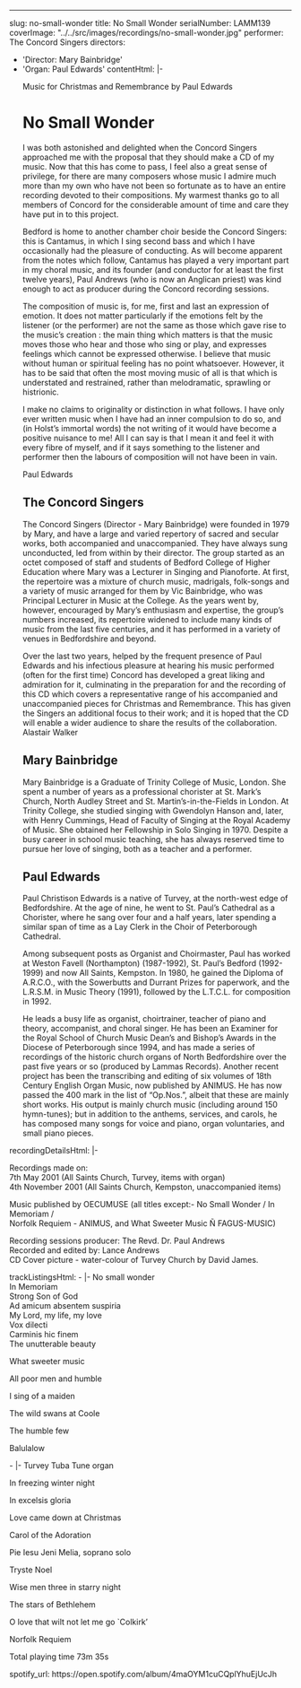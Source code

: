 ---
slug: no-small-wonder
title: No Small Wonder
serialNumber: LAMM139
coverImage: "../../src/images/recordings/no-small-wonder.jpg"
performer: The Concord Singers
directors:
- 'Director: Mary Bainbridge'
- 'Organ: Paul Edwards'
contentHtml: |-
  <p id="cdtitle">Music for Christmas and Remembrance by Paul Edwards</p>
  <h1>No Small Wonder</h1>
  <p>I was both astonished and delighted when the Concord Singers approached me with the proposal that they should make a CD of my music. Now that this has come to pass, I feel also a great sense of privilege, for there are many composers whose music I admire much more than my own who have not been so fortunate as to have an entire recording devoted to their compositions. My warmest thanks go to all members of Concord for the considerable amount of time and care they have put in to this project.</p>
  <p>Bedford is home to another chamber choir beside the Concord Singers: this is Cantamus, in which I sing second bass and which I have occasionally had the pleasure of conducting. As will become apparent from the notes which follow, Cantamus has played a very important part in my choral music, and its founder (and conductor for at least the first twelve years), Paul Andrews (who is now an Anglican priest) was kind enough to act as producer during the Concord recording sessions.</p>
  <p>The composition of music is, for me, first and last an expression of emotion. It does not matter particularly if the emotions felt by the listener (or the performer) are not the same as those which gave rise to the music’s creation : the main thing which matters is that the music moves those who hear and those who sing or play, and expresses feelings which cannot be expressed otherwise. I believe that music without human or spiritual feeling has no point whatsoever. However, it has to be said that often the most moving music of all is that which is understated and restrained, rather than melodramatic, sprawling or histrionic.</p>
  <p>I make no claims to originality or distinction in what follows. I have only ever written music when I have had an inner compulsion to do so, and (in Holst’s immortal words) the not writing of it would have become a positive nuisance to me! All I can say is that I mean it and feel it with every fibre of myself, and if it says something to the listener and performer then the labours of composition will not have been in vain.</p>
  <p>Paul Edwards</p>
  <h2>The Concord Singers</h2>
  <p>The Concord Singers (Director - Mary Bainbridge) were founded in 1979 by Mary, and have a large and varied repertory of sacred and secular works, both accompanied and unaccompanied. They have always sung unconducted, led from within by their director. The group started as an octet composed of staff and students of Bedford College of Higher Education where Mary was a Lecturer in Singing and Pianoforte. At first, the repertoire was a mixture of church music, madrigals, folk-songs and a variety of music arranged for them by Vic Bainbridge, who was Principal Lecturer in Music at the College. As the years went by, however, encouraged by Mary’s enthusiasm and expertise, the group’s numbers increased, its repertoire widened to include many kinds of music from the last five centuries, and it has performed in a variety of venues in Bedfordshire and beyond.</p>
  <p>Over the last two years, helped by the frequent presence of Paul Edwards and his infectious pleasure at hearing his music performed (often for the first time) Concord has developed a great liking and admiration for it, culminating in the preparation for and the recording of this CD which covers a representative range of his accompanied and unaccompanied pieces for Christmas and Remembrance. This has given the Singers an additional focus to their work; and it is hoped that the CD will enable a wider audience to share the results of the collaboration.<br>
    Alastair Walker</p>
  <h2>Mary Bainbridge</h2>
  <p class="staff">Mary Bainbridge is a Graduate of Trinity College of Music, London. She spent a number of years as a professional chorister at St. Mark’s Church, North Audley Street and St. Martin’s-in-the-Fields in London. At Trinity College, she studied singing with Gwendolyn Hanson and, later, with Henry Cummings, Head of Faculty of Singing at the Royal Academy of Music. She obtained her Fellowship in Solo Singing in 1970. Despite a busy career in school music teaching, she has always reserved time to pursue her love of singing, both as a teacher and a performer.</p>
  <h2>Paul Edwards</h2>
  <p class="staff">Paul Christison Edwards is a native of Turvey, at the north-west edge of Bedfordshire. At the age of nine, he went to St. Paul’s Cathedral as a Chorister, where he sang over four and a half years, later spending a similar span of time as a Lay Clerk in the Choir of Peterborough Cathedral.</p>
  <p class="staff">Among subsequent posts as Organist and Choirmaster, Paul has worked at Weston Favell (Northampton) (1987-1992), St. Paul’s Bedford (1992-1999) and now All Saints, Kempston. In 1980, he gained the Diploma of A.R.C.O., with the Sowerbutts and Durrant Prizes for paperwork, and the L.R.S.M. in Music Theory (1991), followed by the L.T.C.L. for composition in 1992.</p>
  <p class="staff">He leads a busy life as organist, choirtrainer, teacher of piano and theory, accompanist, and choral singer. He has been an Examiner for the Royal School of Church Music Dean’s and Bishop’s Awards in the Diocese of Peterborough since 1994, and has made a series of recordings of the historic church organs of North Bedfordshire over the past five years or so (produced by Lammas Records). Another recent project has been the transcribing and editing of six volumes of 18th Century English Organ Music, now published by ANIMUS. He has now passed the 400 mark in the list of “Op.Nos.”, albeit that these are mainly short works. His output is mainly church music (including around 150 hymn-tunes); but in addition to the anthems, services, and carols, he has composed many songs for voice and piano, organ voluntaries, and small piano pieces.</p>
recordingDetailsHtml: |-
  <div id="details">Recordings made on:<br>
    7th May 2001 (All Saints Church, Turvey, items with organ)<br>
    4th November 2001 (All Saints Church, Kempston, unaccompanied items)
    <p>Music published by OECUMUSE (all titles except:- No Small Wonder / In Memoriam /<br>
      Norfolk Requiem - ANIMUS, and What Sweeter Music Ñ FAGUS-MUSIC)</p>
    <p>Recording sessions producer: The Revd. Dr. Paul Andrews<br>
      Recorded and edited by: Lance Andrews<br>
      CD Cover picture - water-colour of Turvey Church by David James.</p>
  </div>
trackListingsHtml:
- |-
  No small wonder<br>
  In Memoriam<br>
  Strong Son of God<br>
  Ad amicum absentem suspiria<br>
  My Lord, my life, my love<br>
  Vox dilecti<br>
  Carminis hic finem<br>
  The unutterable beauty
  <p>What sweeter music</p>
  <p>All poor men and humble</p>
  <p>I sing of a maiden</p>
  <p>The wild swans at Coole</p>
  <p>The humble few</p>
  <p>Balulalow<br>
   </p>
- |-
  Turvey Tuba Tune organ
  <p>In freezing winter night</p>
  <p>In excelsis gloria</p>
  <p>Love came down at Christmas</p>
  <p>Carol of the Adoration</p>
  <p>Pie Iesu Jeni Melia, soprano solo</p>
  <p>Tryste Noel</p>
  <p>Wise men three in starry night</p>
  <p>The stars of Bethlehem</p>
  <p>O love that wilt not let me go `Colkirk’</p>
  <p>Norfolk Requiem</p>
  <p><span id="playingtime">Total playing time 73m 35s</span></p>
spotify_url: https://open.spotify.com/album/4maOYM1cuCQplYhuEjUcJh
